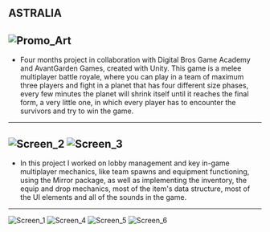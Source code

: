 ## ASTRALIA
![Promo_Art](https://user-images.githubusercontent.com/90765429/180159840-0a04310f-9826-40ba-aac8-1c46b3a3c5c9.jpg)
----------------------------------------------------------------------------------------------------------------------------------------------------------------------
- Four months project in collaboration with Digital Bros Game Academy and AvantGarden Games, created with Unity.
This game is a melee multiplayer battle royale, where you can play in a team of maximum three players and fight in a planet that has four different size phases, every few minutes the planet will shrink itself until it reaches the final form, a very little one, in which every player has to encounter the survivors and try to win the game.
----------------------------------------------------------------------------------------------------------------------------------------------------------------------
![Screen_2](https://user-images.githubusercontent.com/90765429/180159906-43227587-6423-4509-8260-012f6ecebb18.PNG)
![Screen_3](https://user-images.githubusercontent.com/90765429/180159934-02b419a4-0df2-468b-8a83-6ba99c99d1dd.PNG)
----------------------------------------------------------------------------------------------------------------------------------------------------------------------
- In this project I worked on lobby management and key in-game multiplayer mechanics, like team spawns and equipment functioning, using the Mirror package, as well as implementing the inventory, the equip and drop mechanics, most of the item's data structure, most of the UI elements and all of the sounds in the game.
----------------------------------------------------------------------------------------------------------------------------------------------------------------------
![Screen_1](https://user-images.githubusercontent.com/90765429/180159992-4a341cd4-ba9b-41b7-8408-48c41f6a99fb.PNG)
![Screen_4](https://user-images.githubusercontent.com/90765429/180160004-fbf91e4a-8d15-4cdc-855d-d300c428d5e0.PNG)
![Screen_5](https://user-images.githubusercontent.com/90765429/180160017-0a7a36c3-2dd8-4684-a432-255a8f0ff676.PNG)
![Screen_6](https://user-images.githubusercontent.com/90765429/180160224-92f8b163-7f37-484c-a8ff-692c46799854.PNG)